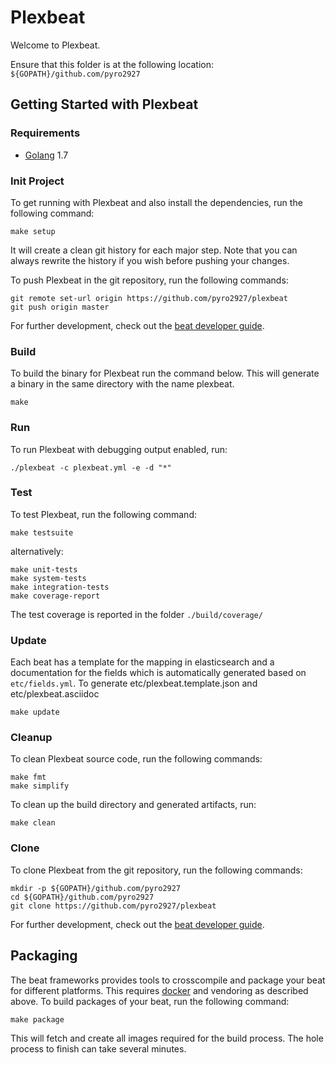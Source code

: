 # Plexbeat

Welcome to Plexbeat.

Ensure that this folder is at the following location:
`${GOPATH}/github.com/pyro2927`

## Getting Started with Plexbeat

### Requirements

* [Golang](https://golang.org/dl/) 1.7

### Init Project
To get running with Plexbeat and also install the
dependencies, run the following command:

```
make setup
```

It will create a clean git history for each major step. Note that you can always rewrite the history if you wish before pushing your changes.

To push Plexbeat in the git repository, run the following commands:

```
git remote set-url origin https://github.com/pyro2927/plexbeat
git push origin master
```

For further development, check out the [beat developer guide](https://www.elastic.co/guide/en/beats/libbeat/current/new-beat.html).

### Build

To build the binary for Plexbeat run the command below. This will generate a binary
in the same directory with the name plexbeat.

```
make
```


### Run

To run Plexbeat with debugging output enabled, run:

```
./plexbeat -c plexbeat.yml -e -d "*"
```


### Test

To test Plexbeat, run the following command:

```
make testsuite
```

alternatively:
```
make unit-tests
make system-tests
make integration-tests
make coverage-report
```

The test coverage is reported in the folder `./build/coverage/`

### Update

Each beat has a template for the mapping in elasticsearch and a documentation for the fields
which is automatically generated based on `etc/fields.yml`.
To generate etc/plexbeat.template.json and etc/plexbeat.asciidoc

```
make update
```


### Cleanup

To clean  Plexbeat source code, run the following commands:

```
make fmt
make simplify
```

To clean up the build directory and generated artifacts, run:

```
make clean
```


### Clone

To clone Plexbeat from the git repository, run the following commands:

```
mkdir -p ${GOPATH}/github.com/pyro2927
cd ${GOPATH}/github.com/pyro2927
git clone https://github.com/pyro2927/plexbeat
```


For further development, check out the [beat developer guide](https://www.elastic.co/guide/en/beats/libbeat/current/new-beat.html).


## Packaging

The beat frameworks provides tools to crosscompile and package your beat for different platforms. This requires [docker](https://www.docker.com/) and vendoring as described above. To build packages of your beat, run the following command:

```
make package
```

This will fetch and create all images required for the build process. The hole process to finish can take several minutes.
